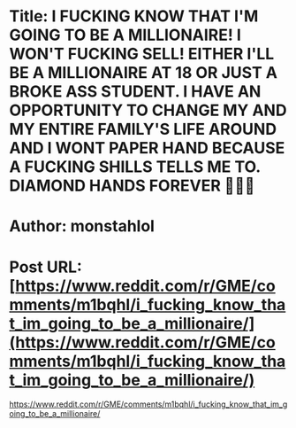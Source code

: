 # Title: I FUCKING KNOW THAT I'M GOING TO BE A MILLIONAIRE! I WON'T FUCKING SELL! EITHER I'LL BE A MILLIONAIRE AT 18 OR JUST A BROKE ASS STUDENT. I HAVE AN OPPORTUNITY TO CHANGE MY AND MY ENTIRE FAMILY'S LIFE AROUND AND I WONT PAPER HAND BECAUSE A FUCKING SHILLS TELLS ME TO. DIAMOND HANDS FOREVER 🙌💎🙌
# Author: monstahlol
# Post URL: [https://www.reddit.com/r/GME/comments/m1bqhl/i_fucking_know_that_im_going_to_be_a_millionaire/](https://www.reddit.com/r/GME/comments/m1bqhl/i_fucking_know_that_im_going_to_be_a_millionaire/)


https://www.reddit.com/r/GME/comments/m1bqhl/i_fucking_know_that_im_going_to_be_a_millionaire/